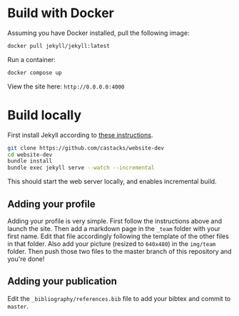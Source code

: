 # Build with Docker

Assuming you have Docker installed, pull the following image:

```bash
docker pull jekyll/jekyll:latest
```

Run a container:

```bash
docker compose up
```

View the site here: `http://0.0.0.0:4000`

# Build locally

First install Jekyll according to [these instructions](https://jekyllrb.com/docs/installation/).

```bash
git clone https://github.com/castacks/website-dev
cd website-dev
bundle install
bundle exec jekyll serve --watch --incremental
```

This should start the web server locally, and enables incremental build.

## Adding your profile

Adding your profile is very simple. First follow the instructions above and
launch the site. Then add a markdown page in the `_team` folder with your
first name. Edit that file accordingly following the template of the other
files in that folder. Also add your picture (resized to `640x480`) in
the `img/team` folder. Then push those two files to the master branch
of this repository and you're done!

## Adding your publication

Edit the `_bibliography/references.bib` file to add your bibtex and commit to `master`.
